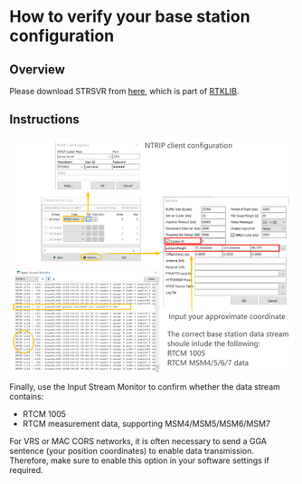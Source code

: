 # How to verify your base station configuration

## Overview

Please download STRSVR from [here](../assets/software/strsvr.zip), which is part of [RTKLIB](https://github.com/tomojitakasu/rtklib).

## Instructions

![How to verify base station configuration](../images/common/how-to-verify-base-station.png)

Finally, use the Input Stream Monitor to confirm whether the data stream contains:
- RTCM 1005
- RTCM measurement data, supporting MSM4/MSM5/MSM6/MSM7

For VRS or MAC CORS networks, it is often necessary to send a GGA sentence (your position coordinates) to enable data transmission. Therefore, make sure to enable this option in your software settings if required.